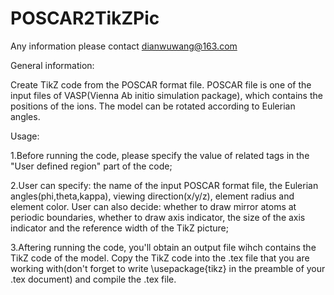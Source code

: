 # POSCAR2TikZPic

Any information please contact dianwuwang@163.com

General information:

Create TikZ code from the POSCAR format file. POSCAR file is one of the input files of VASP(Vienna Ab initio simulation package), which contains the positions of the ions. The model can be rotated according to Eulerian angles. 

Usage:

1.Before running the code, please specify the value of related tags in the "User defined region" part of the code;

2.User can specify: the name of the input POSCAR format file, the Eulerian angles(phi,theta,kappa), viewing direction(x/y/z), element radius and element color. User can also decide: whether to draw mirror atoms at periodic boundaries, whether to draw axis indicator, the size of the axis indicator and the reference width of the TikZ picture;

3.Aftering running the code, you'll obtain an output file wihch contains the TikZ code of the model. Copy the TikZ code into the .tex file that you are working with(don't forget to write \usepackage{tikz} in the preamble of your .tex document) and compile the .tex file. 
